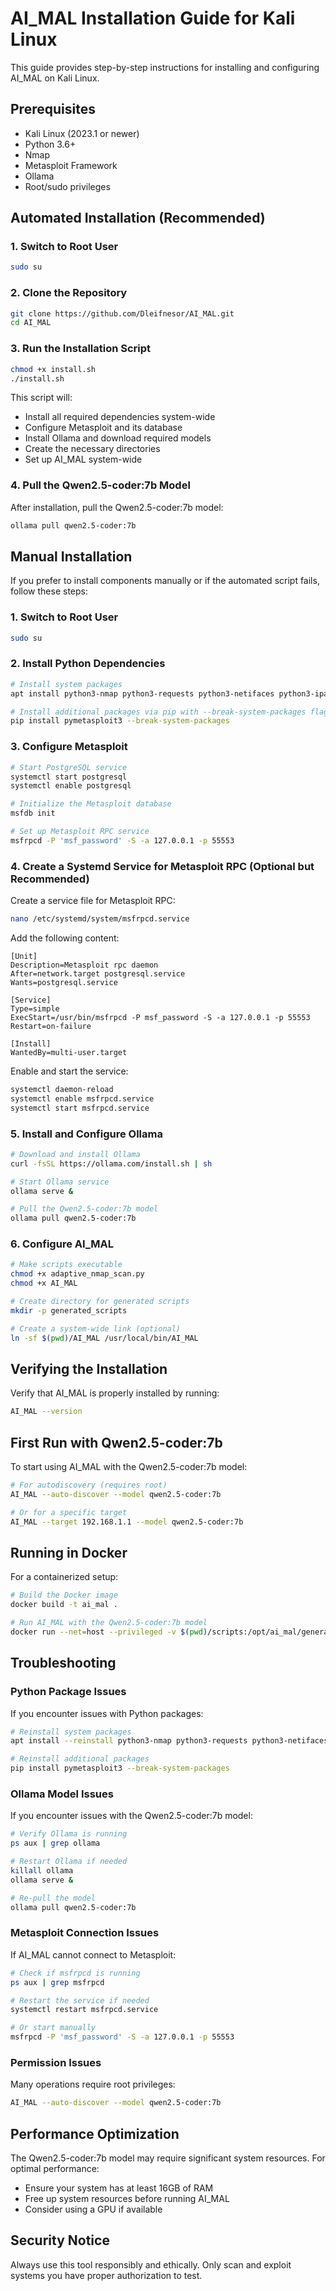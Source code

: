 # AI_MAL Installation Guide for Kali Linux

This guide provides step-by-step instructions for installing and configuring AI_MAL on Kali Linux.

## Prerequisites

- Kali Linux (2023.1 or newer)
- Python 3.6+
- Nmap
- Metasploit Framework
- Ollama
- Root/sudo privileges

## Automated Installation (Recommended)

### 1. Switch to Root User

```bash
sudo su
```

### 2. Clone the Repository

```bash
git clone https://github.com/Dleifnesor/AI_MAL.git
cd AI_MAL
```

### 3. Run the Installation Script

```bash
chmod +x install.sh
./install.sh
```

This script will:
- Install all required dependencies system-wide
- Configure Metasploit and its database
- Install Ollama and download required models
- Create the necessary directories
- Set up AI_MAL system-wide

### 4. Pull the Qwen2.5-coder:7b Model

After installation, pull the Qwen2.5-coder:7b model:

```bash
ollama pull qwen2.5-coder:7b
```

## Manual Installation

If you prefer to install components manually or if the automated script fails, follow these steps:

### 1. Switch to Root User

```bash
sudo su
```

### 2. Install Python Dependencies

```bash
# Install system packages
apt install python3-nmap python3-requests python3-netifaces python3-ipaddress

# Install additional packages via pip with --break-system-packages flag
pip install pymetasploit3 --break-system-packages
```

### 3. Configure Metasploit

```bash
# Start PostgreSQL service
systemctl start postgresql
systemctl enable postgresql

# Initialize the Metasploit database
msfdb init

# Set up Metasploit RPC service
msfrpcd -P 'msf_password' -S -a 127.0.0.1 -p 55553
```

### 4. Create a Systemd Service for Metasploit RPC (Optional but Recommended)

Create a service file for Metasploit RPC:

```bash
nano /etc/systemd/system/msfrpcd.service
```

Add the following content:

```
[Unit]
Description=Metasploit rpc daemon
After=network.target postgresql.service
Wants=postgresql.service

[Service]
Type=simple
ExecStart=/usr/bin/msfrpcd -P msf_password -S -a 127.0.0.1 -p 55553
Restart=on-failure

[Install]
WantedBy=multi-user.target
```

Enable and start the service:

```bash
systemctl daemon-reload
systemctl enable msfrpcd.service
systemctl start msfrpcd.service
```

### 5. Install and Configure Ollama

```bash
# Download and install Ollama
curl -fsSL https://ollama.com/install.sh | sh

# Start Ollama service
ollama serve &

# Pull the Qwen2.5-coder:7b model
ollama pull qwen2.5-coder:7b
```

### 6. Configure AI_MAL

```bash
# Make scripts executable
chmod +x adaptive_nmap_scan.py
chmod +x AI_MAL

# Create directory for generated scripts
mkdir -p generated_scripts

# Create a system-wide link (optional)
ln -sf $(pwd)/AI_MAL /usr/local/bin/AI_MAL
```

## Verifying the Installation

Verify that AI_MAL is properly installed by running:

```bash
AI_MAL --version
```

## First Run with Qwen2.5-coder:7b

To start using AI_MAL with the Qwen2.5-coder:7b model:

```bash
# For autodiscovery (requires root)
AI_MAL --auto-discover --model qwen2.5-coder:7b

# Or for a specific target
AI_MAL --target 192.168.1.1 --model qwen2.5-coder:7b
```

## Running in Docker

For a containerized setup:

```bash
# Build the Docker image
docker build -t ai_mal .

# Run AI_MAL with the Qwen2.5-coder:7b model
docker run --net=host --privileged -v $(pwd)/scripts:/opt/ai_mal/generated_scripts -it ai_mal --model qwen2.5-coder:7b --auto-discover
```

## Troubleshooting

### Python Package Issues

If you encounter issues with Python packages:

```bash
# Reinstall system packages
apt install --reinstall python3-nmap python3-requests python3-netifaces python3-ipaddress

# Reinstall additional packages
pip install pymetasploit3 --break-system-packages
```

### Ollama Model Issues

If you encounter issues with the Qwen2.5-coder:7b model:

```bash
# Verify Ollama is running
ps aux | grep ollama

# Restart Ollama if needed
killall ollama
ollama serve &

# Re-pull the model
ollama pull qwen2.5-coder:7b
```

### Metasploit Connection Issues

If AI_MAL cannot connect to Metasploit:

```bash
# Check if msfrpcd is running
ps aux | grep msfrpcd

# Restart the service if needed
systemctl restart msfrpcd.service

# Or start manually
msfrpcd -P 'msf_password' -S -a 127.0.0.1 -p 55553
```

### Permission Issues

Many operations require root privileges:

```bash
AI_MAL --auto-discover --model qwen2.5-coder:7b
```

## Performance Optimization

The Qwen2.5-coder:7b model may require significant system resources. For optimal performance:

- Ensure your system has at least 16GB of RAM
- Free up system resources before running AI_MAL
- Consider using a GPU if available

## Security Notice

Always use this tool responsibly and ethically. Only scan and exploit systems you have proper authorization to test. 